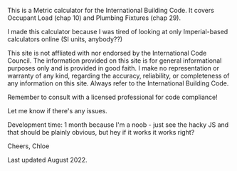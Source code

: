 This is a Metric calculator for the International Building Code.
It covers Occupant Load (chap 10) and Plumbing Fixtures (chap 29).

I made this calculator because I was tired of looking at only Imperial-based calculators online (SI units, anybody??)

This site is not affliated with nor endorsed by the International Code Council. The information provided on this site is for general informational purposes only and is provided in good faith. I make no representation or warranty of any kind, regarding the accuracy, reliability, or completeness of any information on this site. Always refer to the International Building Code.

Remember to consult with a licensed professional for code compliance!


Let me know if there's any issues.

Development time: 1 month because I'm a noob - just see the hacky JS and that should be plainly obvious, but hey if it works it works right?

Cheers, Chloe

Last updated August 2022.
